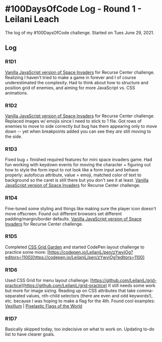 # #100DaysOfCode Log - Round 1 - Leilani Leach

The log of my #100DaysOfCode challenge. Started on Tues June 29, 2021.

## Log

### R1D1 
[Vanilla JavaScript version of Space Invaders](https://github.com/LeilaniL/space-invaders) for Recurse Center challenge. Realizing I haven't tried to make a game in forever and I of course underestimated the complexity. Had to think about how to structure and position grid of enemies, and aiming for more JavaScript vs. CSS animations.

### R1D2
[Vanilla JavaScript version of Space Invaders](https://github.com/LeilaniL/space-invaders) for Recurse Center challenge. Replaced images w/ emojis since I need to stick to 1 file. Got rows of enemies to move to side correctly but bug has them appearing only to move down -- yet when breakpoints added you can see they _are_ still moving to the side.

### R1D3
Fixed bug + finished required features for mini space invaders game. Had fun working with keydown events for moving the character + figuring out how to style the form input to not look like a form input and behave properly: autofocus attribute, value = emoji, matched color of text to background so the caret is still there but you don't see it at least. [Vanilla JavaScript version of Space Invaders](https://github.com/LeilaniL/space-invaders) for Recurse Center challenge.

### R1D4
Fine-tuned some styling and things like making sure the player icon doesn't move offscreen. Found out different browsers set different padding/margin/border defaults. [Vanilla JavaScript version of Space Invaders](https://github.com/LeilaniL/space-invaders) for Recurse Center challenge.

### R1D5
Completed [CSS Grid Garden](https://cssgridgarden.com/) and started CodePen layout challenge to practice some more: [https://codepen.io/LeilaniL/pen/zYwvjOg?editors=1100](https://codepen.io/LeilaniL/pen/zYwvjOg?editors=1100)

### R1D6
Used CSS Grid for menu layout challenge: [https://github.com/LeilaniL/grid-practice](https://github.com/LeilaniL/grid-practice) It still needs some work but more for image sizing. Reading up on CSS attributes that take comma-separated values, nth-child selectors (there are even and odd keywords!), etc. because I was hoping to make a flag for the 4th. Found cool examples: [Vexillum](https://github.com/talgautb/vexillum) | [Pixelastic Flags of the World](https://github.com/pixelastic/css-flags)

### R1D7
Basically skipped today, too indecisive on what to work on. Updating to-do list to have clearer goals.
